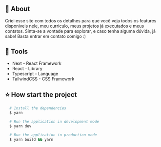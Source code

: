 

## 📙 About

Criei esse site com todos os detalhes para que você veja todos os features disponiveis nele, meu curriculo, meus projetos já executados e meus contatos. Sinta-se a vontade para explorar, e caso tenha alguma dúvida, já sabe! Basta entrar em contato comigo :)

## 🔨 Tools

- Next - React Framework
- React  - Library
- Typescript - Language
- TailwindCSS - CSS Framework


## ⭐ How start the project

```bash
  # Install the dependencies
  $ yarn
```

```bash
  # Run the application in development mode
  $ yarn dev
```

```bash
  # Run the application in production mode
  $ yarn build && yarn